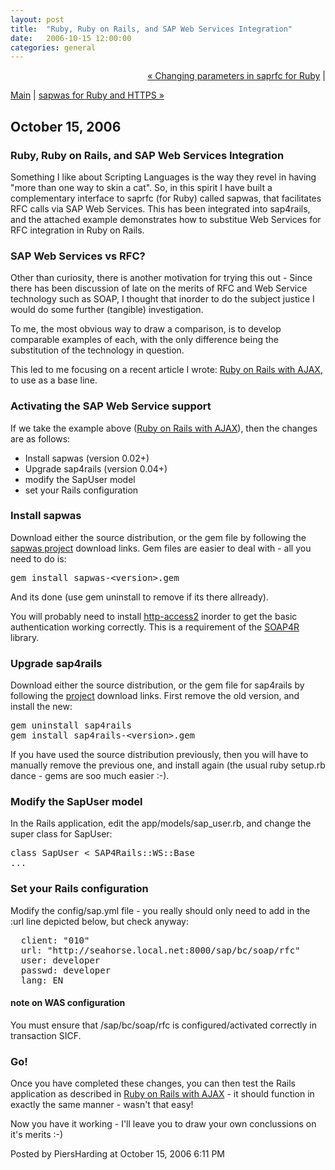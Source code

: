 ```yaml
---
layout: post
title:  "Ruby, Ruby on Rails, and SAP Web Services Integration"
date:   2006-10-15 12:00:00
categories: general
---
```

<p align="right">
<a href="http://www.piersharding.com/blog/archives/2006/10/changing_parame.html">&laquo; Changing parameters in saprfc for Ruby</a> |

<a href="http://www.piersharding.com/blog/">Main</a>
| <a href="http://www.piersharding.com/blog/archives/2006/10/sapwas_for_ruby.html">sapwas for Ruby and HTTPS &raquo;</a>

</p>

<h2>October 15, 2006</h2>

<h3>Ruby, Ruby on Rails, and SAP Web Services Integration</h3>

<p>
Something I like about Scripting Languages is the way they revel in having "more than one way to skin a cat".  So, in this spirit I have built a complementary interface to saprfc (for Ruby) called sapwas, that facilitates RFC calls via SAP Web Services.  This has been integrated into sap4rails, and the attached example demonstrates how to substitue Web Services for RFC integration in Ruby on Rails.
</p>
<h3>SAP Web Services vs RFC?</h3>
<p>
Other than curiosity, there is another motivation for trying this out - Since there has been discussion of late on the merits of RFC and Web Service technology such as SOAP, I thought that inorder to do the subject justice I would do some further (tangible) investigation.
</p>
<p>
To me, the most obvious way to draw a comparison, is to develop comparable examples of each, with the only difference being the substitution of the technology in question.
</p>
<p>This led to me focusing on a recent article I wrote: 
<a href="http://www.piersharding.com/blog/archives/2006/09/saprfc_ruby_on.html" target="_blank">Ruby on Rails with AJAX</a>, to use as a base line.</p>

<h3>Activating the SAP Web Service support</h3>
<p>
If we take the example above (<a href="http://www.piersharding.com/blog/archives/2006/09/saprfc_ruby_on.html" target="_blank">Ruby on Rails with AJAX</a>), then the changes are as follows:
<ul>
<li>Install sapwas (version 0.02+)</li>
<li>Upgrade sap4rails (version 0.04+)</li>
<li>modify the SapUser model</li>
<li>set your Rails configuration</li>
</ul>
</p>
<h3>Install sapwas</h3>
<p>
Download either the source distribution, or the gem file  by following the <a href="http://raa.ruby-lang.org/project/sapwas/" target="_blank">sapwas project</a> download links.  Gem files are easier to deal with - all you need to do is:
</p>
<p>
<pre>
gem install sapwas-&lt;version&gt;.gem
</pre>
</p>
<p>
And its done (use gem uninstall to remove if its there allready).
</p>
<p> You will probably need to install <a href="http://raa.ruby-lang.org/project/http-access2/" target="_blank">http-access2</a> inorder to get the  basic authentication working correctly.  This is a requirement of the <a href="http://raa.ruby-lang.org/project/soap4r/" target="_blank">SOAP4R</a> library.
</p>
<h3>Upgrade sap4rails</h3>
<p>
Download either the source distribution, or the gem file   for sap4rails by following the <a href="http://raa.ruby-lang.org/project/sap4rails/" target="_blank">project</a> download links.  First remove the old version, and install the new:
</p>
<p>
<pre>
gem uninstall sap4rails
gem install sap4rails-&lt;version&gt;.gem
</pre>
</p>
<p>
If you have used the source distribution previously, then you will have to manually remove the previous one, and install again (the usual ruby setup.rb dance - gems are soo much easier :-).
</p>
<h3>Modify the SapUser model</h3>
<p>
In the Rails application, edit the app/models/sap_user.rb, and change the super class for SapUser:
<pre>
class SapUser < SAP4Rails::WS::Base
...
</pre>
</p>
<h3>Set your Rails configuration</h3>
<p>
Modify the config/sap.yml file - you really should only need to add in the :url line depicted below, but check anyway:
</p>
<p>
<pre>  client: "010"
  url: "http://seahorse.local.net:8000/sap/bc/soap/rfc"
  user: developer
  passwd: developer
  lang: EN
</pre>
</p>
<h4>note on WAS configuration</h4>
<p>
You must ensure that /sap/bc/soap/rfc is configured/activated correctly in transaction SICF.
</p>
<h3>Go!</h3>
<p>
Once you have completed these changes, you can then test the Rails application as described in <a href="http://www.piersharding.com/blog/archives/2006/09/saprfc_ruby_on.html" target="_blank">Ruby on Rails with AJAX</a> - it should function in exactly the same manner - wasn't that easy!
</p>
<p>
Now you have it working - I'll leave you to draw your own conclussions on it's merits :-)
</p>

<div id="a000060more"><div id="more">

</div></div>

<p class="posted">Posted by PiersHarding at October 15, 2006  6:11 PM</p>





